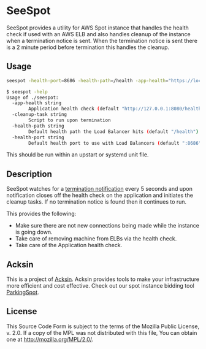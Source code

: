# SeeSpot

SeeSpot provides a utility for AWS Spot instance that handles the
health check if used with an AWS ELB and also handles cleanup of the
instance when a termination notice is sent. When the termination
notice is sent there is a 2 minute period before termination this
handles the cleanup.

## Usage

```sh
seespot -health-port=8686 -health-path=/health -app-health="https://localhost:8080/health" -cleanup-task=/path/to/cleanup.sh
```

```sh
$ seespot -help
Usage of ./seespot:
  -app-health string
        Application health check (default "http://127.0.0.1:8080/health")
  -cleanup-task string
        Script to run upon termination
  -health-path string
        Default health path the Load Balancer hits (default "/health")
  -health-port string
        Default health port to use with Load Balancers (default ":8686")
```

This should be run within an upstart or systemd unit file.

## Description

SeeSpot watches for a
[termination notification](https://aws.amazon.com/blogs/aws/new-ec2-spot-instance-termination-notices/)
every 5 seconds and upon notification closes off the health check on
the application and initiates the cleanup tasks. If no termination
notice is found then it continues to run.

This provides the following:

 - Make sure there are not new connections being made while the
   instance is going down.
 - Take care of removing machine from ELBs via the health check.
 - Take care of the Application health check.


## Acksin

This is a project of
[Acksin](https://www.acksin.com/?source=seespot). Acksin provides
tools to make your infrastructure more efficient and cost
effective. Check out our spot instance bidding tool
[ParkingSpot](https://www.acksin.com/parkingspot?source=seespot).

## License

This Source Code Form is subject to the terms of the Mozilla Public
License, v. 2.0. If a copy of the MPL was not distributed with this
file, You can obtain one at http://mozilla.org/MPL/2.0/.
